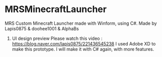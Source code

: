 # MRSMinecraftLauncher
MRS Custom Minecraft Launcher made with Winform, using C#.
Made by Lapis0875 & doohee1001 & AlphaBs

1. UI design preview
Please watch this video : https://blog.naver.com/lapis0875/221436545238
I used Adobe XD to make this prototype. I will make it with C# again, with more features.
